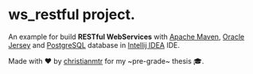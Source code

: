 # ws_restful project.

An example for build **RESTful WebServices** with [Apache Maven](https://maven.apache.org/), [Oracle Jersey](https://jersey.github.io/) and [PostgreSQL](https://www.postgresql.org/) database in [Intellij IDEA](https://www.jetbrains.com/idea/) IDE.

Made with :heart: by [christianmtr](https://github.com/christianmtr) for my ~pre-grade~ thesis :mortar_board:.
